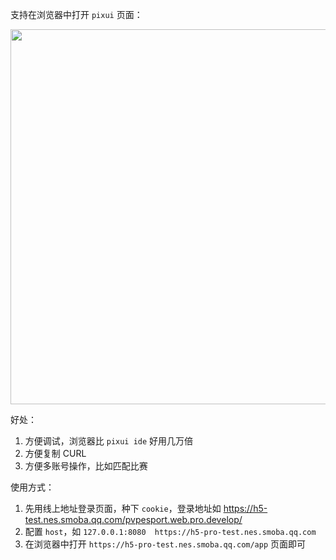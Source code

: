 支持在浏览器中打开 `pixui` 页面：

<img src="https://mike-1255355338.cos.ap-guangzhou.myqcloud.com/article/2025/6/own_mike_sG6dnFHhi7SnXBRG.png" width="600">

好处：

1. 方便调试，浏览器比 `pixui ide` 好用几万倍
2. 方便复制 CURL
3. 方便多账号操作，比如匹配比赛

使用方式：

1. 先用线上地址登录页面，种下 `cookie`，登录地址如 https://h5-test.nes.smoba.qq.com/pvpesport.web.pro.develop/
2. 配置 `host`，如 `127.0.0.1:8080  https://h5-pro-test.nes.smoba.qq.com`
3. 在浏览器中打开 `https://h5-pro-test.nes.smoba.qq.com/app` 页面即可
